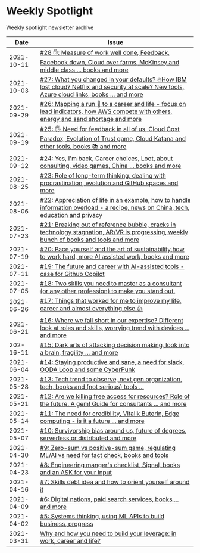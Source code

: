 # Weekly Spotlight
Weekly spotlight newsletter archive



| Date       | Issue                                                        |
| ---------- | ------------------------------------------------------------ |
| 2021-10-11 | [#28 ✋: Measure of work well done, Feedback, Facebook down, Cloud over farms, McKinsey and middle class ... books and more](https://github.com/tonyszko/newsletter/blob/main/issues/Weekly-spotlight-28.md) |
| 2021-10-03 | [#27: What you changed in your defaults? 🔥How IBM lost cloud? Netflix and security at scale? New tools, Azure cloud links, books ... and more](https://github.com/tonyszko/newsletter/blob/main/issues/Weekly-spotlight-27.md) |
| 2021-09-29 | [#26: Mapping a run 🏃 to a career and life - focus on lead indicators, how AWS compete with others, energy and sand shortage and more ](https://github.com/tonyszko/newsletter/blob/main/issues/Weekly-spotlight-26.md) |
| 2021-09-19 | [#25: 🖐️ Need for feedback in all of us, Cloud Cost Paradox, Evolution of Trust game, Cloud Katana and other tools, books 📚 and more  ](https://github.com/tonyszko/newsletter/blob/main/issues/Weekly-spotlight-25.md) |
| 2021-09-12 | [#24: Yes, I'm back, Career choices, Loot, about consulting, video games, China ... books and more](https://github.com/tonyszko/newsletter/blob/main/issues/Weekly-spotlight-24.md) |
| 2021-08-25 | [#23: Role of long-term thinking, dealing with procrastination, evolution and GitHub spaces and more ](https://github.com/tonyszko/newsletter/blob/main/issues/Weekly-spotlight-23.md) |
| 2021-08-06 | [#22: Appreciation of life in an example, how to handle  information overload - a recipe, news on China, tech, education and  privacy](https://github.com/tonyszko/newsletter/blob/main/issues/Weekly-spotlight-22.md) |
| 2021-07-23 | [#21: Breaking out of  reference bubble, cracks in technology stagnation, AR/VR is progressing, weekly bunch of books and tools and more](https://github.com/tonyszko/newsletter/blob/main/issues/Weekly-spotlight-21.md) |
| 2021-07-19 | [#20: Pace yourself and the art of  sustainability,how to work hard, more AI assisted work, books and more](https://github.com/tonyszko/newsletter/blob/main/issues/Weekly-spotlight-20.md) |
| 2021-07-11 | [#19: The future and career with AI-assisted tools - case for Github Copilot](https://github.com/tonyszko/newsletter/blob/main/issues/Weekly-spotlight-19.md) |
| 2021-07-05 | [#18: Two skills you need to master as a consultant (or any other profession) to make you stand out.](https://github.com/tonyszko/newsletter/blob/main/issues/Weekly-spotlight-18.md) |
| 2021-06-26 | [#17: Things that worked for me to improve my life, career and almost everything else 👍](https://github.com/tonyszko/newsletter/blob/main/issues/Weekly-spotlight-17.md) |
| 2021-06-21 | [#16: Where we fall short in our expertise? Different look at roles and skills, worrying trend with devices  ... and more](https://github.com/tonyszko/newsletter/blob/main/issues/Weekly-spotlight-16.md) |
| 202-16-11  | [#15: Dark arts of attacking decision making, look into a brain, fragility ... and more](https://github.com/tonyszko/newsletter/blob/main/issues/Weekly-spotlight-15.md) |
| 2021-06-04 | [#14: Staying productive and sane, a need for slack, OODA Loop and some CyberPunk](https://github.com/tonyszko/newsletter/blob/main/issues/Weekly-spotlight-14.md) |
| 2021-05-28 | [#13: Tech trend to observe, next gen organization, tech, books and (not serious) tools ...](https://github.com/tonyszko/newsletter/blob/main/issues/Weekly-spotlight-13.md) |
| 2021-05-21 | [#12: Are we killing free access for resources? Role of the future. A gem! Guide for consultants ... and more](https://github.com/tonyszko/newsletter/blob/main/issues/Weekly-spotlight-12.md) |
| 2021-05-14 | [#11: The need for credibility, Vitalik Buterin, Edge computing - is it a future ... and more](https://github.com/tonyszko/newsletter/blob/main/issues/Weekly-spotlight-11.md) |
| 2021-05-07 | [#10: Survivorship bias around us, future of degrees, serverless or distributed and more](https://github.com/tonyszko/newsletter/blob/main/issues/Weekly-spotlight-10.md) |
| 2021-04-30 | [#9: Zero-sum vs positive-sum game, regulating ML/AI vs need for fact check, books and tools](https://github.com/tonyszko/newsletter/blob/main/issues/Weekly-spotlight-9.md) |
| 2021-04-23 | [#8: Engineering manger's checklist, Signal, books and an ASK for your input](https://github.com/tonyszko/newsletter/blob/main/issues/Weekly-spotlight-8.md) |
| 2021-04-16 | [#7: Skills debt idea and how to orient yourself around it ](https://github.com/tonyszko/newsletter/blob/main/issues/Weekly-spotlight-7.md) |
| 2021-04-09 | [#6: Digital nations, paid search services, books ... and more](https://github.com/tonyszko/newsletter/blob/main/issues/Weekly-spotlight-6.md) |
| 2021-04-02 | [#5: Systems thinking, using ML APIs to build business, progress](https://github.com/tonyszko/newsletter/blob/main/issues/Weekly-spotlight-5.md) |
| 2021-03-31 | [Why and how you need to build your leverage: in work, career and life?](https://github.com/tonyszko/newsletter/blob/main/issues/Why-and-how-you-need-to-build-your-leverage.md) |

